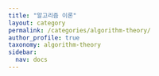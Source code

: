 ```yaml
---
title: "알고리즘 이론"
layout: category
permalink: /categories/algorithm-theory/
author_profile: true
taxonomy: algorithm-theory
sidebar:
  nav: docs
---
```

